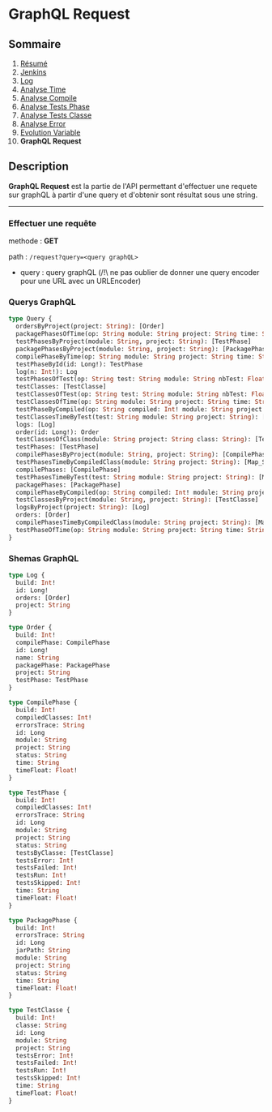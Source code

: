 # GraphQL Request

## Sommaire

1. [Résumé](../README.md)
2. [Jenkins](Jenkins.md)
3. [Log](Log.md)
4. [Analyse Time](AnalyseTime.md)
5. [Analyse Compile](AnalyseCompile.md)
6. [Analyse Tests Phase](AnalyseTestsPhase.md)
7. [Analyse Tests Classe](AnalyseTestsClasse.md)
8. [Analyse Error](AnalyseError.md)
9. [Evolution Variable](EvolutionVariable.md)
10. **GraphQL Request**

## Description

**GraphQL Request** est la partie de l'API permettant d'effectuer une requete sur graphQL à partir d'une query et d'obtenir sont résultat sous une string.

---

### Effectuer une requête

methode : **GET**

path : `/request?query=<query graphQL>`
- query : query graphQL (/!\\ ne pas oublier de donner une query encoder pour une URL avec un URLEncoder)

### Querys GraphQL

```graphql
type Query {
  ordersByProject(project: String): [Order]
  packagePhasesOfTime(op: String module: String project: String time: String): [PackagePhase]
  testPhasesByProject(module: String, project: String): [TestPhase]
  packagePhasesByProject(module: String, project: String): [PackagePhase]
  compilePhaseByTime(op: String module: String project: String time: String): [CompilePhase]
  testPhaseById(id: Long!): TestPhase
  log(n: Int!): Log
  testPhasesOfTest(op: String test: String module: String nbTest: Float! project: String): [TestPhase]
  testClasses: [TestClasse]
  testClassesOfTest(op: String test: String module: String nbTest: Float! project: String): [TestClasse]
  testClassesOfTime(op: String module: String project: String time: String): [TestClasse]
  testPhaseByCompiled(op: String compiled: Int! module: String project: String): [TestPhase]
  testClassesTimeByTest(test: String module: String project: String): [Map_String_FloatScalar]
  logs: [Log]
  order(id: Long!): Order
  testClassesOfClass(module: String project: String class: String): [TestClasse]
  testPhases: [TestPhase]
  compilePhasesByProject(module: String, project: String): [CompilePhase]
  testPhasesTimeByCompiledClass(module: String project: String): [Map_String_FloatScalar]
  compilePhases: [CompilePhase]
  testPhasesTimeByTest(test: String module: String project: String): [Map_String_FloatScalar]
  packagePhases: [PackagePhase]
  compilePhaseByCompiled(op: String compiled: Int! module: String project: String): [CompilePhase]
  testClassesByProject(module: String, project: String): [TestClasse]
  logsByProject(project: String): [Log]
  orders: [Order]
  compilePhasesTimeByCompiledClass(module: String project: String): [Map_String_FloatScalar]
  testPhaseOfTime(op: String module: String project: String time: String): [TestPhase]
}
```

### Shemas GraphQL

```graphql
type Log {
  build: Int!
  id: Long!
  orders: [Order]
  project: String
}

type Order {
  build: Int!
  compilePhase: CompilePhase
  id: Long!
  name: String
  packagePhase: PackagePhase
  project: String
  testPhase: TestPhase
}

type CompilePhase {
  build: Int!
  compiledClasses: Int!
  errorsTrace: String
  id: Long
  module: String
  project: String
  status: String
  time: String
  timeFloat: Float!
}

type TestPhase {
  build: Int!
  compiledClasses: Int!
  errorsTrace: String
  id: Long
  module: String
  project: String
  status: String
  testsByClasse: [TestClasse]
  testsError: Int!
  testsFailed: Int!
  testsRun: Int!
  testsSkipped: Int!
  time: String
  timeFloat: Float!
}

type PackagePhase {
  build: Int!
  errorsTrace: String
  id: Long
  jarPath: String
  module: String
  project: String
  status: String
  time: String
  timeFloat: Float!
}

type TestClasse {
  build: Int!
  classe: String
  id: Long
  module: String
  project: String
  testsError: Int!
  testsFailed: Int!
  testsRun: Int!
  testsSkipped: Int!
  time: String
  timeFloat: Float!
}
```